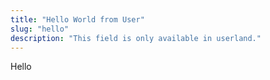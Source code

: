 ```yaml
---
title: "Hello World from User"
slug: "hello"
description: "This field is only available in userland."
---
```


Hello
